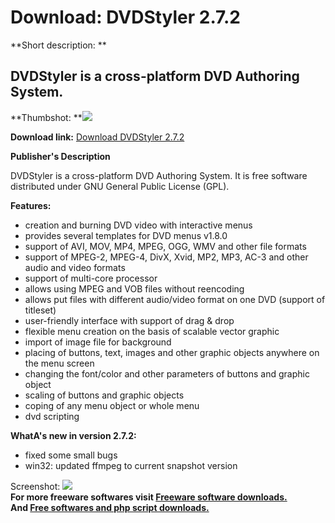 # Download: DVDStyler 2.7.2

**Short description: **

## DVDStyler is a cross-platform DVD Authoring System.

  
**Thumbshot: **![](http://www.freewarefiles.com/screenshot/dvdstyler-1.5-gtk1_md.gif)   
  
**Download link:** [Download DVDStyler 2.7.2](http://freesoftwares.boysofts.com/DVDStyler_program_17240.html)  
  

**Publisher's Description**  
  

DVDStyler is a cross-platform DVD Authoring System. It is free software
distributed under GNU General Public License (GPL).

**Features:**

  * creation and burning DVD video with interactive menus 
  * provides several templates for DVD menus v1.8.0 
  * support of AVI, MOV, MP4, MPEG, OGG, WMV and other file formats 
  * support of MPEG-2, MPEG-4, DivX, Xvid, MP2, MP3, AC-3 and other audio and video formats 
  * support of multi-core processor 
  * allows using MPEG and VOB files without reencoding 
  * allows put files with different audio/video format on one DVD (support of titleset) 
  * user-friendly interface with support of drag & drop 
  * flexible menu creation on the basis of scalable vector graphic 
  * import of image file for background 
  * placing of buttons, text, images and other graphic objects anywhere on the menu screen 
  * changing the font/color and other parameters of buttons and graphic object 
  * scaling of buttons and graphic objects 
  * coping of any menu object or whole menu 
  * dvd scripting 

**WhatA's new in version 2.7.2:**

  * fixed some small bugs 
  * win32: updated ffmpeg to current snapshot version 

  
  
Screenshot:
![](http://www.freewarefiles.com/screenshot/dvdstyler-1.5-gtk1.gif)  
**For more freeware softwares visit [Freeware software downloads.](http://freesoftwares.boysofts.com/)**   
**And [Free softwares and php script downloads.](http://www.boysofts.com/)**

